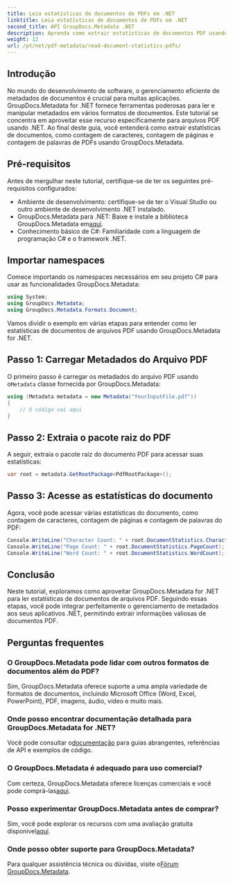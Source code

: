 ```yaml
---
title: Leia estatísticas de documentos de PDFs em .NET
linktitle: Leia estatísticas de documentos de PDFs em .NET
second_title: API GroupDocs.Metadata .NET
description: Aprenda como extrair estatísticas de documentos PDF usando GroupDocs.Metadata for .NET. Aprimore seus recursos de gerenciamento de documentos sem esforço.
weight: 12
url: /pt/net/pdf-metadata/read-document-statistics-pdfs/
---
```

## Introdução
No mundo do desenvolvimento de software, o gerenciamento eficiente de metadados de documentos é crucial para muitas aplicações. GroupDocs.Metadata for .NET fornece ferramentas poderosas para ler e manipular metadados em vários formatos de documentos. Este tutorial se concentra em aproveitar esse recurso especificamente para arquivos PDF usando .NET. Ao final deste guia, você entenderá como extrair estatísticas de documentos, como contagem de caracteres, contagem de páginas e contagem de palavras de PDFs usando GroupDocs.Metadata.
## Pré-requisitos
Antes de mergulhar neste tutorial, certifique-se de ter os seguintes pré-requisitos configurados:
- Ambiente de desenvolvimento: certifique-se de ter o Visual Studio ou outro ambiente de desenvolvimento .NET instalado.
-  GroupDocs.Metadata para .NET: Baixe e instale a biblioteca GroupDocs.Metadata em[aqui](https://releases.groupdocs.com/metadata/net/).
- Conhecimento básico de C#: Familiaridade com a linguagem de programação C# e o framework .NET.

## Importar namespaces
Comece importando os namespaces necessários em seu projeto C# para usar as funcionalidades GroupDocs.Metadata:
```csharp
using System;
using GroupDocs.Metadata;
using GroupDocs.Metadata.Formats.Document;
```

Vamos dividir o exemplo em várias etapas para entender como ler estatísticas de documentos de arquivos PDF usando GroupDocs.Metadata for .NET.
## Passo 1: Carregar Metadados do Arquivo PDF
 O primeiro passo é carregar os metadados do arquivo PDF usando o`Metadata` classe fornecida por GroupDocs.Metadata:
```csharp
using (Metadata metadata = new Metadata("YourInputFile.pdf"))
{
    // O código vai aqui
}
```
## Passo 2: Extraia o pacote raiz do PDF
A seguir, extraia o pacote raiz do documento PDF para acessar suas estatísticas:
```csharp
var root = metadata.GetRootPackage<PdfRootPackage>();
```
## Passo 3: Acesse as estatísticas do documento
Agora, você pode acessar várias estatísticas do documento, como contagem de caracteres, contagem de páginas e contagem de palavras do PDF:
```csharp
Console.WriteLine("Character Count: " + root.DocumentStatistics.CharacterCount);
Console.WriteLine("Page Count: " + root.DocumentStatistics.PageCount);
Console.WriteLine("Word Count: " + root.DocumentStatistics.WordCount);
```

## Conclusão
Neste tutorial, exploramos como aproveitar GroupDocs.Metadata for .NET para ler estatísticas de documentos de arquivos PDF. Seguindo essas etapas, você pode integrar perfeitamente o gerenciamento de metadados aos seus aplicativos .NET, permitindo extrair informações valiosas de documentos PDF.

## Perguntas frequentes
### O GroupDocs.Metadata pode lidar com outros formatos de documentos além do PDF?
Sim, GroupDocs.Metadata oferece suporte a uma ampla variedade de formatos de documentos, incluindo Microsoft Office (Word, Excel, PowerPoint), PDF, imagens, áudio, vídeo e muito mais.
### Onde posso encontrar documentação detalhada para GroupDocs.Metadata for .NET?
 Você pode consultar o[documentação](https://tutorials.groupdocs.com/metadata/net/) para guias abrangentes, referências de API e exemplos de código.
### O GroupDocs.Metadata é adequado para uso comercial?
 Com certeza, GroupDocs.Metadata oferece licenças comerciais e você pode comprá-las[aqui](https://purchase.groupdocs.com/buy).
### Posso experimentar GroupDocs.Metadata antes de comprar?
 Sim, você pode explorar os recursos com uma avaliação gratuita disponível[aqui](https://releases.groupdocs.com/).
### Onde posso obter suporte para GroupDocs.Metadata?
 Para qualquer assistência técnica ou dúvidas, visite o[Fórum GroupDocs.Metadata](https://forum.groupdocs.com/c/metadata/14).